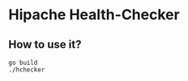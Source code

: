 Hipache Health-Checker
======================

How to use it?
--------------

    go build
    ./hchecker
